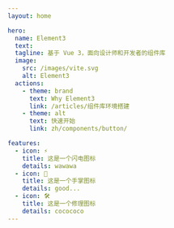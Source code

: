 ```yaml
---
layout: home

hero:
  name: Element3
  text:
  tagline: 基于 Vue 3，面向设计师和开发者的组件库
  image:
    src: /images/vite.svg
    alt: Element3
  actions:
    - theme: brand
      text: Why Element3
      link: /articles/组件库环境搭建
    - theme: alt
      text: 快速开始
      link: zh/components/button/

features:
  - icon: ⚡️
    title: 这是一个闪电图标
    details: wawawa
  - icon: 🖖
    title: 这是一个手掌图标
    details: good...
  - icon: 🛠️
    title: 这是一个修理图标
    details: cocococo
---
```

